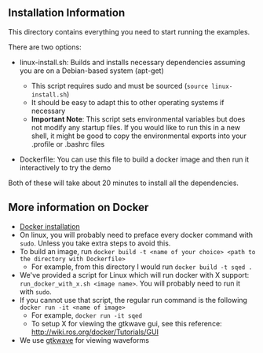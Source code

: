 ## Installation Information
This directory contains everything you need to start running the examples.

There are two options:

* linux-install.sh: Builds and installs necessary dependencies assuming you are on a Debian-based system (apt-get)
  * This script requires sudo and must be sourced (`source linux-install.sh`)
  * It should be easy to adapt this to other operating systems if necessary
  * __Important Note__: This script sets environmental variables but does not modify any startup files. If you would like to run this in a new shell, it might be good to copy the environmental exports into your .profile or .bashrc files
  
* Dockerfile: You can use this file to build a docker image and then run it interactively to try the demo

Both of these will take about 20 minutes to install all the dependencies.

## More information on Docker

* [Docker installation](https://hub.docker.com/search/?type=edition&offering=community)
* On linux, you will probably need to preface every docker command with `sudo`. Unless you take extra steps to avoid this.
* To build an image, run `docker build -t <name of your choice> <path to the directory with Dockerfile>`
  * For example, from this directory I would run `docker build -t sqed .`
* We've provided a script for Linux which will run docker with X support: `run_docker_with_x.sh <image name>`. You will probably need to run it with `sudo`.
* If you cannot use that script, the regular run command is the following `docker run -it <name of image>`
  * For example, `docker run -it sqed`
  * To setup X for viewing the gtkwave gui, see this reference: http://wiki.ros.org/docker/Tutorials/GUI
* We use [gtkwave](http://gtkwave.sourceforge.net/) for viewing waveforms
